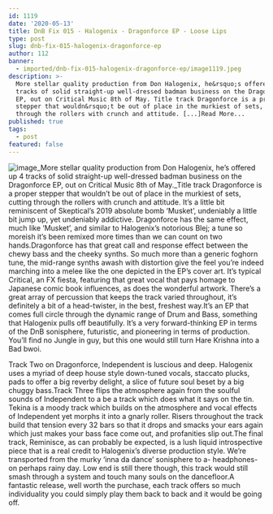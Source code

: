 ```yaml
---
id: 1119
date: '2020-05-13'
title: DnB Fix 015 - Halogenix - Dragonforce EP - Loose Lips
type: post
slug: dnb-fix-015-halogenix-dragonforce-ep
author: 112
banner:
  - imported/dnb-fix-015-halogenix-dragonforce-ep/image1119.jpeg
description: >-
  More stellar quality production from Don Halogenix, he&rsquo;s offered up 4
  tracks of solid straight-up well-dressed badman business on the Dragonforce
  EP, out on Critical Music 8th of May. Title track Dragonforce is a proper
  stepper that wouldn&rsquo;t be out of place in the murkiest of sets, cutting
  through the rollers with crunch and attitude. [...]Read More...
published: true
tags:
  - post
featured: false
---
```

![image](../imported/dnb-fix-015-halogenix-dragonforce-ep/image1119.jpeg)_More stellar quality production from Don Halogenix, he’s offered up 4 tracks of solid straight-up well-dressed badman business on the Dragonforce EP, out on Critical Music 8th of May._Title track Dragonforce is a proper stepper that wouldn’t be out of place in the murkiest of sets, cutting through the rollers with crunch and attitude. It’s a little bit reminiscent of Skeptical’s 2019 absolute bomb ‘Musket’, undeniably a little bit jump up, yet undeniably addictive. Dragonforce has the same effect, much like ‘Musket’, and similar to Halogenix’s notorious Blej; a tune so moreish it’s been remixed more times than we can count on two hands.Dragonforce has that great call and response effect between the chewy bass and the cheeky synths. So much more than a generic foghorn tune, the mid-range synths awash with distortion give the feel you’re indeed marching into a melee like the one depicted in the EP’s cover art. It’s typical Critical, an FX fiesta, featuring that great vocal that pays homage to Japanese comic book influences, as does the wonderful artwork. There’s a great array of percussion that keeps the track varied throughout, it’s definitely a bit of a head-twister, in the best, freshest way.It’s an EP that comes full circle through the dynamic range of Drum and Bass, something that Halogenix pulls off beautifully. It’s a very forward-thinking EP in terms of the DnB sonisphere, futuristic, and pioneering in terms of production. You’ll find no Jungle in guy, but this one would still turn Hare Krishna into a Bad bwoi.

Track Two on Dragonforce, Independent is luscious and deep. Halogenix uses a myriad of deep house style down-tuned vocals, staccato plucks, pads to offer a big reverby delight, a slice of future soul beset by a big chuggy bass.Track Three flips the atmosphere again from the soulful sounds of Independent to a be a track which does what it says on the tin. Tekina is a moody track which builds on the atmosphere and vocal effects of Independent yet morphs it into a gnarly roller. Risers throughout the track build that tension every 32 bars so that it drops and smacks your ears again which just makes your bass face come out, and profanities slip out.The final track, Reminisce, as can probably be expected, is a lush liquid introspective piece that is a real credit to Halogenix’s diverse production style. We’re transported from the murky ‘inna da dance’ sonisphere to a- headphones-on perhaps rainy day. Low end is still there though, this track would still smash through a system and touch many souls on the dancefloor.A fantastic release, well worth the purchase, each track offers so much individuality you could simply play them back to back and it would be going off.